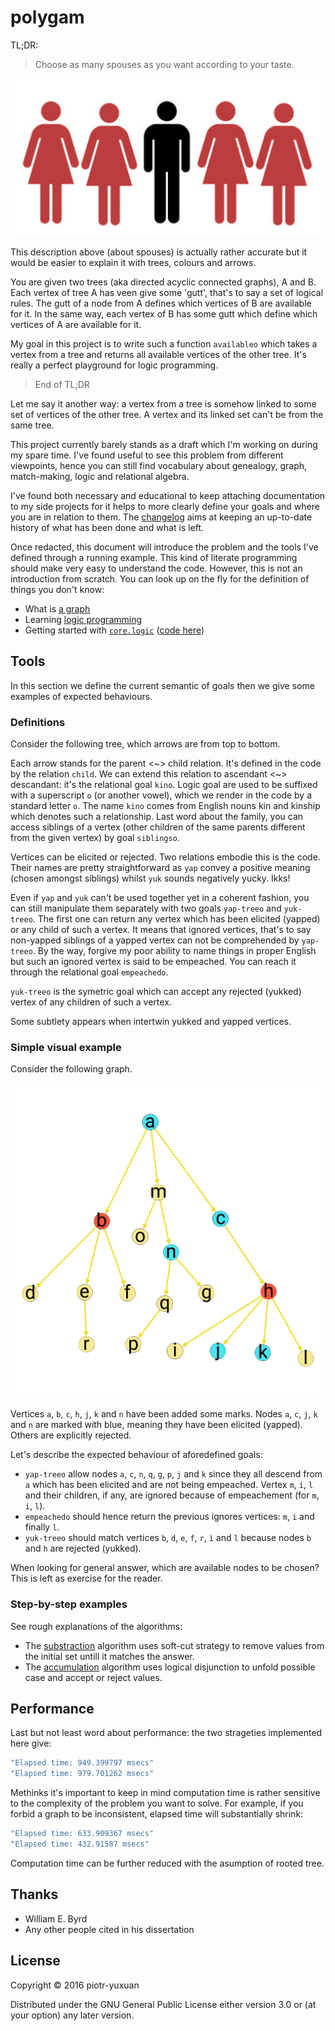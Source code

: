 # polygam

TL;DR:

> Choose as many spouses as you want according to your taste.

![polygyny](img/polygyny.jpeg)

This description above (about spouses) is actually rather accurate but it would
be easier to explain it with trees, colours and arrows.

You are given two trees (aka directed acyclic connected graphs), A and B. Each
vertex of tree A has veen give some 'gutt', that's to say a set of logical
rules. The gutt of a node from A defines which vertices of B are available for
it. In the same way, each vertex of B has some gutt which define which vertices
of A are available for it.

My goal in this project is to write such a function `availableo` which takes a
vertex from a tree and returns all available vertices of the other tree. It's
really a perfect playground for logic programming.

> End of TL;DR

Let me say it another way: a vertex from a tree is somehow linked to some set of
vertices of the other tree. A vertex and its linked set can't be from the same
tree.

This project currently barely stands as a draft which I'm working on during my
spare time. I've found useful to see this problem from different viewpoints,
hence you can still find vocabulary about genealogy, graph, match-making, logic
and relational algebra.

I've found both necessary and educational to keep attaching documentation to my
side projects for it helps to more clearly define your goals and where you are
in relation to them. The [changelog](CHANGELOG.org) aims at keeping an
up-to-date history of what has been done and what is left.

Once redacted, this document will introduce the problem and the tools I've
defined through a running example. This kind of literate programming should make
very easy to understand the code. However, this is not an introduction from
scratch. You can look up on the fly for the definition of things you don't know:

* What is [a graph](https://en.wikipedia.org/wiki/Graph_(discrete_mathematics))
* Learning [logic programming](https://mitpress.mit.edu/books/reasoned-schemer)
* Getting started with
  [`core.logic`](https://github.com/swannodette/logic-tutorial)
  ([code here](https://github.com/clojure/core.logic))

## Tools

In this section we define the current semantic of goals then we give some
examples of expected behaviours.

### Definitions

Consider the following tree, which arrows are from top to bottom.

Each arrow stands for the parent <~> child relation. It's defined in the code by
the relation `child`. We can extend this relation to ascendant <~> descandant:
it's the relational goal `kino`. Logic goal are used to be suffixed with a
superscript `o` (or another vowel), which we render in the code by a standard
letter `o`. The name `kino` comes from English nouns kin and kinship which
denotes such a relationship. Last word about the family, you can access siblings
of a vertex (other children of the same parents different from the given vertex)
by goal `siblingso`.

Vertices can be elicited or rejected. Two relations embodie this is the code.
Their names are pretty straightforward as `yap` convey a positive meaning
(chosen amongst siblings) whilst `yuk` sounds negatively yucky. Ikks!

Even if `yap` and `yuk` can't be used together yet in a coherent fashion, you
can still manipulate them separately with two goals `yap-treeo` and `yuk-treeo`.
The first one can return any vertex which has been elicited (yapped) or any
child of such a vertex. It means that ignored vertices, that's to say non-yapped
siblings of a yapped vertex can not be comprehended by `yap-treeo`. By the way,
forgive my poor ability to name things in proper English but such an ignored
vertex is said to be empeached. You can reach it through the relational goal
`empeachedo`.

`yuk-treeo` is the symetric goal which can accept any rejected (yukked) vertex
of any children of such a vertex.

Some subtlety appears when intertwin yukked and yapped vertices.

### Simple visual example

Consider the following graph.

![graph](./img/graph-sample.png)

Vertices `a`, `b`, `c`, `h`, `j`, `k` and `n` have been added some marks. Nodes
`a`, `c`, `j`, `k` and `n` are marked with blue, meaning they have been elicited
(yapped). Others are explicitly rejected.

Let's describe the expected behaviour of aforedefined goals:

 * `yap-treeo` allow nodes `a`, `c`, `n`, `q`, `g`, `p`, `j` and `k` since they
   all descend from `a` which has been elicited and are not being empeached.
   Vertex `m`, `i`, `l` and their children, if any, are ignored because of
   empeachement (for `m`, `i`, `l`).
 * `empeachedo` should hence return the previous ignores vertices: `m`, `i` and
   finally `l`.
 * `yuk-treeo` should match vertices `b`, `d`, `e`, `f`, `r`, `ì` and `l`
   because nodes `b` and `h` are rejected (yukked).

When looking for general answer, which are available nodes to be chosen? This is
left as exercise for the reader.


### Step-by-step examples

See rough explanations of the algorithms:

* The [substraction](./doc/substraction.md) algorithm uses soft-cut strategy to
  remove values from the initial set untill it matches the answer.
* The [accumulation](./doc/accumulation.md) algorithm uses logical disjunction
  to unfold possible case and accept or reject values.

## Performance

Last but not least word about performance: the two strageties implemented here give:

``` Clojure
"Elapsed time: 949.399797 msecs"
"Elapsed time: 979.701262 msecs"
```

Methinks it's important to keep in mind computation time is rather sensitive to
the complexity of the problem you want to solve. For example, if you forbid a
graph to be inconsistent, elapsed time will substantially shrink:

``` Clojure
"Elapsed time: 633.909367 msecs"
"Elapsed time: 432.91587 msecs"
``` 

Computation time can be further reduced with the asumption of rooted tree.

## Thanks

* William E. Byrd
* Any other people cited in his dissertation

## License

Copyright © 2016 piotr-yuxuan

Distributed under the GNU General Public License either version 3.0 or (at your
option) any later version.
